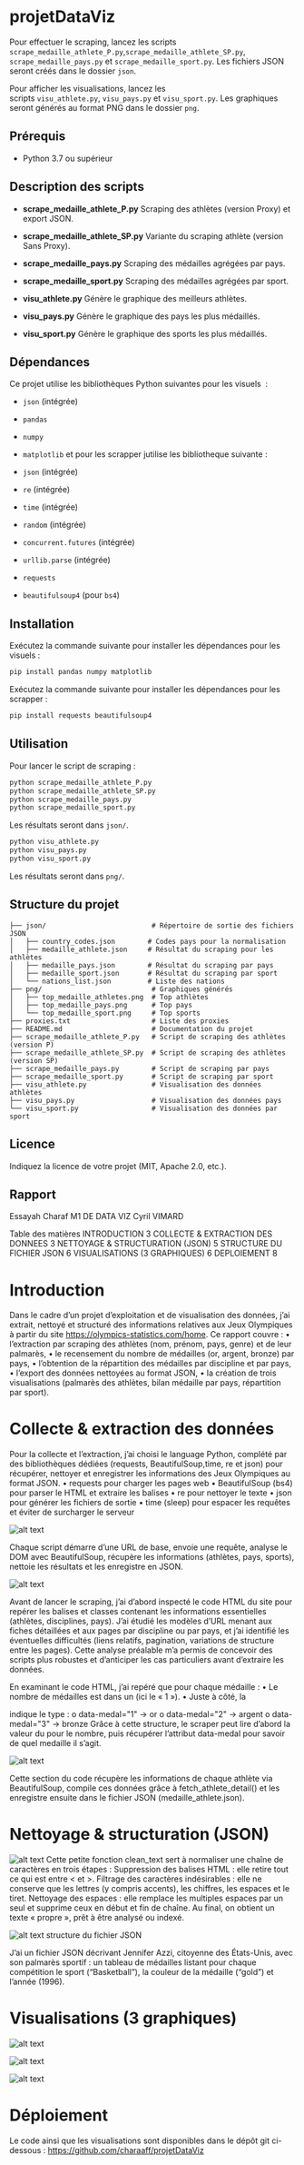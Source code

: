 # projetDataViz
 Pour effectuer le scraping, lancez les scripts `scrape_medaille_athlete_P.py`,`scrape_medaille_athlete_SP.py`, `scrape_medaille_pays.py` et `scrape_medaille_sport.py`. Les fichiers JSON seront créés dans le dossier `json`.

Pour afficher les visualisations, lancez les scripts `visu_athlete.py`, `visu_pays.py` et `visu_sport.py`. Les graphiques seront générés au format PNG dans le dossier `png`.
## Prérequis

* Python 3.7 ou supérieur

##  Description des scripts

* **scrape\_medaille\_athlete\_P.py**
  Scraping des athlètes (version Proxy) et export JSON.

* **scrape\_medaille\_athlete\_SP.py**
  Variante du scraping athlète (version Sans Proxy).

* **scrape\_medaille\_pays.py**
  Scraping des médailles agrégées par pays.

* **scrape\_medaille\_sport.py**
  Scraping des médailles agrégées par sport.

* **visu\_athlete.py**
  Génère le graphique des meilleurs athlètes.

* **visu\_pays.py**
  Génère le graphique des pays les plus médaillés.

* **visu\_sport.py**
  Génère le graphique des sports les plus médaillés.

## Dépendances

Ce projet utilise les bibliothèques Python suivantes pour les visuels  :

* `json` (intégrée)
* `pandas`
* `numpy`
* `matplotlib`
et pour les scrapper jutilise les bibliotheque suivante : 

* `json` (intégrée)
* `re` (intégrée)
* `time` (intégrée)
* `random` (intégrée)
* `concurrent.futures` (intégrée)
* `urllib.parse` (intégrée)
* `requests`
* `beautifulsoup4` (pour `bs4`)


## Installation

Exécutez la commande suivante pour installer les dépendances pour les visuels :

```bash
pip install pandas numpy matplotlib
```

Exécutez la commande suivante pour installer les dépendances pour les scrapper :
```bash
pip install requests beautifulsoup4 
```


## Utilisation

Pour lancer le script de scraping :

```bash
python scrape_medaille_athlete_P.py
python scrape_medaille_athlete_SP.py
python scrape_medaille_pays.py
python scrape_medaille_sport.py
```
Les résultats seront dans `json/`.

```bash
python visu_athlete.py
python visu_pays.py
python visu_sport.py
```
Les résultats seront dans `png/`.

## Structure du projet

```
├── json/                          # Répertoire de sortie des fichiers JSON
│   ├── country_codes.json        # Codes pays pour la normalisation
│   ├── medaille_athlete.json     # Résultat du scraping pour les athlètes
│   ├── medaille_pays.json        # Résultat du scraping par pays
│   ├── medaille_sport.json       # Résultat du scraping par sport
│   └── nations_list.json         # Liste des nations
├── png/                           # Graphiques générés
│   ├── top_medaille_athletes.png  # Top athlètes
│   ├── top_medaille_pays.png      # Top pays
│   └── top_medaille_sport.png     # Top sports
├── proxies.txt                    # Liste des proxies
├── README.md                      # Documentation du projet
├── scrape_medaille_athlete_P.py   # Script de scraping des athlètes (version P)
├── scrape_medaille_athlete_SP.py  # Script de scraping des athlètes (version SP)
├── scrape_medaille_pays.py        # Script de scraping par pays
├── scrape_medaille_sport.py       # Script de scraping par sport
├── visu_athlete.py                # Visualisation des données athlètes
├── visu_pays.py                   # Visualisation des données pays
└── visu_sport.py                  # Visualisation des données par sport
```


## Licence

Indiquez la licence de votre projet (MIT, Apache 2.0, etc.).



## Rapport 


Essayah Charaf
M1 DE 
DATA VIZ 
Cyril VIMARD




Table des matières
INTRODUCTION	3
COLLECTE & EXTRACTION DES DONNEES	3
NETTOYAGE & STRUCTURATION (JSON)	5
STRUCTURE DU FICHIER JSON	6
VISUALISATIONS (3 GRAPHIQUES)	6
DEPLOIEMENT	8


# Introduction
Dans le cadre d’un projet d’exploitation et de visualisation des données, j’ai extrait, nettoyé et structuré des informations relatives aux Jeux Olympiques à partir du site https://olympics-statistics.com/home.
Ce rapport couvre :
•	l’extraction par scraping des athlètes (nom, prénom, pays, genre) et de leur palmarès,
•	le recensement du nombre de médailles (or, argent, bronze) par pays,
•	l’obtention de la répartition des médailles par discipline et par pays,
•	l’export des données nettoyées au format JSON,
•	la création de trois visualisations (palmarès des athlètes, bilan médaille par pays, répartition par sport).

# Collecte & extraction des données
Pour la collecte et l’extraction, j’ai choisi le language Python, complété par des bibliothèques dédiées (requests, BeautifulSoup,time, re et json) pour récupérer, nettoyer et enregistrer les informations des Jeux Olympiques au format JSON.
•	requests pour charger les pages web
•	BeautifulSoup (bs4) pour parser le HTML et extraire les balises
•	re pour nettoyer le texte
•	json pour générer les fichiers de sortie
•	time (sleep) pour espacer les requêtes et éviter de surcharger le serveur

![alt text](image-1.png)

Chaque script démarre d’une URL de base, envoie une requête, analyse le DOM avec BeautifulSoup, récupère les informations (athlètes, pays, sports), nettoie les résultats et les enregistre en JSON.

![alt text](image-2.png)

Avant de lancer le scraping, j’ai d’abord inspecté le code HTML du site pour repérer les balises et classes contenant les informations essentielles (athlètes, disciplines, pays). J’ai étudié les modèles d’URL menant aux fiches détaillées et aux pages par discipline ou par pays, et j’ai identifié les éventuelles difficultés (liens relatifs, pagination, variations de structure entre les pages). Cette analyse préalable m’a permis de concevoir des scripts plus robustes et d’anticiper les cas particuliers avant d’extraire les données.

En examinant le code HTML, j’ai repéré que pour chaque médaille :
•	Le nombre de médailles est dans un <span> (ici le « 1 »).
•	Juste à côté, la <div class="the-medal" data-medal="X"> indique le type :
o	data-medal="1" → or
o	data-medal="2" → argent
o	data-medal="3" → bronze
Grâce à cette structure, le scraper peut lire d’abord la valeur du <span> pour le nombre, puis récupérer l’attribut data-medal pour savoir de quel medaille il s’agit.



![alt text](image-3.png)


Cette section du code récupère les informations de chaque athlète via BeautifulSoup, compile ces données grâce à fetch_athlete_detail() et les enregistre ensuite dans le fichier JSON (medaille_athlete.json).
# Nettoyage & structuration (JSON)

![alt text](image-4.png)
Cette petite fonction clean_text sert à normaliser une chaîne de caractères en trois étapes :
Suppression des balises HTML : elle retire tout ce qui est entre < et >.
Filtrage des caractères indésirables : elle ne conserve que les lettres (y compris accents), les chiffres, les espaces et le tiret.
Nettoyage des espaces : elle remplace les multiples espaces par un seul et supprime ceux en début et fin de chaîne.
Au final, on obtient un texte « propre », prêt à être analysé ou indexé.

![alt text](image-5.png) structure du fichier JSON




J’ai un fichier JSON décrivant Jennifer Azzi, citoyenne des États-Unis, avec son palmarès sportif : un tableau de médailles listant pour chaque compétition le sport (“Basketball”), la couleur de la médaille (“gold”) et l’année (1996).


# Visualisations (3 graphiques)


![alt text](image-6.png)

![alt text](image-7.png)

![alt text](image-8.png)

 
# Déploiement 
Le code ainsi que les visualisations sont disponibles dans le dépôt git ci-dessous :
https://github.com/charaaff/projetDataViz




